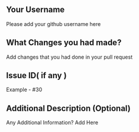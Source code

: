 ## Your Username
Please add your github username here

## What Changes you had made?
Add changes that you had done in your pull request

## Issue ID( if any )
Example - #30

## Additional Description (Optional)
Any Additional Information? Add Here

